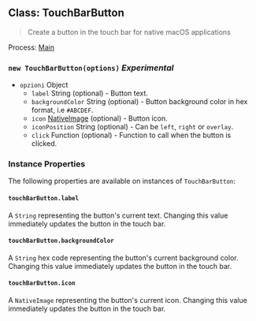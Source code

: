## Class: TouchBarButton

> Create a button in the touch bar for native macOS applications

Process: [Main](../tutorial/quick-start.md#main-process)

### `new TouchBarButton(options)` *Experimental*

* `opzioni` Object 
  * `label` String (optional) - Button text.
  * `backgroundColor` String (optional) - Button background color in hex format, i.e `#ABCDEF`.
  * `icon` [NativeImage](native-image.md) (optional) - Button icon.
  * `iconPosition` String (optional) - Can be `left`, `right` or `overlay`.
  * `click` Function (optional) - Function to call when the button is clicked.

### Instance Properties

The following properties are available on instances of `TouchBarButton`:

#### `touchBarButton.label`

A `String` representing the button's current text. Changing this value immediately updates the button in the touch bar.

#### `touchBarButton.backgroundColor`

A `String` hex code representing the button's current background color. Changing this value immediately updates the button in the touch bar.

#### `touchBarButton.icon`

A `NativeImage` representing the button's current icon. Changing this value immediately updates the button in the touch bar.